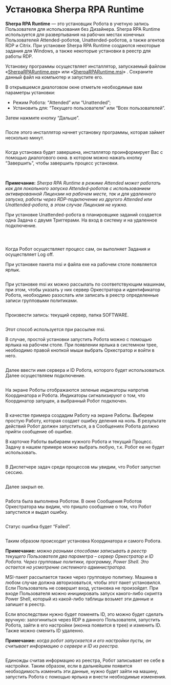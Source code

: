 # Установка Sherpa RPA Runtime

**Sherpa RPA Runtime** — это установщик Робота в учетную запись Пользователя для использования без Дизайнера. Sherpa RPA Runtime используется для развертывания на рабочих местах конечных Пользователей Attended-роботов, Unattended-роботов, а также агентов RDP и Citrix. При установке Sherpa RPA Runtime создаются некоторые задания для Windows, а также некоторые установки в реестр для работы RDP.

Установку программы осуществляет инсталлятор, запускаемый файлом «[SherpaRPARuntime.exe](https://sherparpa.ru/downloads/SherpaRPARuntime.exe)» или «[SherpaRPARuntime.msi](https://sherparpa.ru/downloads/SherpaRPARuntime.msi)» . Сохраните данный файл на компьютер и запустите его.&#x20;

В открывшемся диалоговом окне отметьте необходимые вам параметры установки:

* Режим Робота: “Attended” или “Unattended”;
* Установить для: “Текущего пользователя” или “Всех пользователей”.

Затем нажмите кнопку “Дальше”.

<figure><img src="https://lh7-rt.googleusercontent.com/docsz/AD_4nXecR_oBYQ_0cVnZDwnenLnMEghFykVGgXR-Dg4SbRWc3AljfH-kW1ssDo9DLJsCQ3TPSil1wfxc0Nd3CvTvqq0vK0Hv8iW6R4-WX9X7YQcGXIjxi0HOL8ZV3rNx8gSu1UadEfw9ZKWVjUooS1uqBdfyS__J?key=UME-n1gaJ6MLFrKkgNPk0w" alt=""><figcaption></figcaption></figure>

После этого инсталлятор начнет установку программы, которая займет несколько минут.

<figure><img src="https://lh7-rt.googleusercontent.com/docsz/AD_4nXf8VWf7hyU88FzWjR_AgoYqSJzKQmP40Pkjt2jPbgpVybwCNk_Jf50-EstIdK183LFIOavhFILVjJ4Ta1KSUgO1F_z2kxgOzH2GmDikB3jSxHcgZJpUPVfe9XOlGKkIoUlBKNRNambrgqxhmxdtsnH7mMjY?key=UME-n1gaJ6MLFrKkgNPk0w" alt=""><figcaption></figcaption></figure>

Когда установка будет завершена, инсталлятор проинформирует Вас с помощью диалогового окна. в котором можно нажать кнопку “Завершить”, чтобы завершить процесс установки.

<figure><img src="https://lh7-rt.googleusercontent.com/docsz/AD_4nXeawGiuYYLHsqNPennWLMAhkHPAllQNrtUWyJuB6eawNCqNjkoDZ4lAn1t6JH6agcYeaQ8t6Jfqo-V12g_kCq7hbrBOkAa0k_-Ufb0upYK1_9GcTqfvAGZuekV9mCbJJOb1Rby4EQ54aGFUvWQN12ZiR1A?key=UME-n1gaJ6MLFrKkgNPk0w" alt=""><figcaption></figcaption></figure>

\
**Примечание:** _Sherpa RPA Runtime в режиме Attended может работать как для локального запуска Attended-роботов с использованием активированной Лицензии на рабочем месте, так и для удаленного запуска, работы через RDP-подключение из другого Attended или Unattended-робота, в этом случае Лицензия не нужна._

При установке Unattended-робота в планировщике заданий создается одна Задача с двумя Триггерами. На вход в систему и на удаленное подключение.&#x20;

<figure><img src="https://sherparpa.ru/wp-content/uploads/2023/11/image22-670w285h-3.png" alt=""><figcaption></figcaption></figure>

<figure><img src="https://sherparpa.ru/wp-content/uploads/2023/11/image30-493w274h-3.png" alt=""><figcaption></figcaption></figure>

<figure><img src="https://sherparpa.ru/wp-content/uploads/2023/11/image32-567w240h-3.png" alt=""><figcaption></figcaption></figure>

Когда Робот осуществляет процесс сам, он выполняет Задания и осуществляет Log off.&#x20;

При установке пакета msi и файла exe на рабочем столе появляется ярлык.

<figure><img src="https://sherparpa.ru/wp-content/uploads/2023/11/image23-249w136h-3.png" alt=""><figcaption></figcaption></figure>

При установке msi их можно рассылать по соответствующим машинам, при этом, чтобы указать у них сервер Оркестратора и идентификатор Робота, необходимо разослать или записать в реестр определенные записи групповыми политиками.

<figure><img src="https://sherparpa.ru/wp-content/uploads/2023/11/image16-642w249h-3.png" alt=""><figcaption></figcaption></figure>

Произвести запись: текущий сервер, папка SOFTWARE.

<figure><img src="https://sherparpa.ru/wp-content/uploads/2023/11/image175-328w157h-3.png" alt=""><figcaption></figcaption></figure>

Этот способ используется при рассылке msi.

В случае, простой установки запустить Робота можно с помощью ярлыка на рабочем столе. При появлении ярлыка в системном трее, необходимо правой кнопкой мыши выбрать Оркестратор и войти в него.&#x20;

<figure><img src="https://sherparpa.ru/wp-content/uploads/2023/11/image190-155w186h-3.png" alt=""><figcaption></figcaption></figure>

Далее ввести имя сервера и ID Робота, которого будет использоваться. Далее осуществляем подключение.

<figure><img src="https://sherparpa.ru/wp-content/uploads/2023/11/image179-262w179h-3.png" alt=""><figcaption></figcaption></figure>

На экране Роботы отображаются зеленые индикаторы напротив Координатора и Робота. Индикаторы сигнализируют о том, что Координатор запущен, а выбранный Робот подключен.

<figure><img src="https://sherparpa.ru/wp-content/uploads/2023/11/image173-642w165h-3.png" alt=""><figcaption></figcaption></figure>

В качестве примера создадим Работу на экране Работы. Выберем простую Работу, которая создает ошибку деления на ноль. В результате действий Робот должен запуститься, а в Сообщениях Робота должно прийти сообщение об ошибке.

В карточке Работы выбираем нужного Робота и текущий Процесс. Задачу в нашем примере можно выбрать любую, т.к. Робот ее не будет использовать.&#x20;

<figure><img src="https://sherparpa.ru/wp-content/uploads/2023/11/image171-613w299h-3.png" alt=""><figcaption></figcaption></figure>

В Диспетчере задач среди процессов мы увидим, что Робот запустил сессию.

<figure><img src="https://sherparpa.ru/wp-content/uploads/2023/11/image165-282w125h-3.png" alt=""><figcaption></figcaption></figure>

Далее закрыл ее.

<figure><img src="https://sherparpa.ru/wp-content/uploads/2023/11/image155-308w95h-3.png" alt=""><figcaption></figcaption></figure>

Работа была выполнена Роботом. В окне Сообщения Роботов Оркестратора мы видим, что пришло сообщение о том, что Робот запустился и выдал ошибку.

<figure><img src="https://sherparpa.ru/wp-content/uploads/2023/11/image176-595w153h-3.png" alt=""><figcaption></figcaption></figure>

Статус ошибка будет “Failed”.

<figure><img src="https://sherparpa.ru/wp-content/uploads/2023/11/image163-659w119h-3.png" alt=""><figcaption></figcaption></figure>

Таким образом происходит установка Координатора и самого Робота.

**Примечание:** _можно разными способами записывать в реестр текущего Пользователя два параметра – сервер Оркестратор и ID Робота. Через групповые политики, программу, Power Shell. Это остается на усмотрение системного администратора._

MSI-пакет рассылается также через групповую политику. Машина в любом случае должна авторизоваться, чтобы этот пакет установился. Если Пользователь не совершит вход, установка не произойдет. При входе Пользователя можно инициировать запуск какого-либо скрипта Power Shell, который из какой-либо таблицы возьмет эти данные и запишет в реестр.

Если впоследствии нужно будет поменять ID, это можно будет сделать вручную: залогиниться через RDP в данного Пользователя, запустить Робота, зайти в его настройки (иконка появится в трее) и изменить ID. Также можно сменить ID удаленно.

**Примечание:** _когда робот запускается и его настройки пусты, он считывает информацию о сервере и ID из реестра._

&#x20;

<figure><img src="https://sherparpa.ru/wp-content/uploads/2023/11/image157-263w124h-3.png" alt=""><figcaption></figcaption></figure>

Единожды считав информацию из реестра, Робот записывает ее себе в настройки. Таким образом, если в дальнейшем появится необходимость изменить эти данные, нужно будет зайти на машину, запустить Робота с помощью ярлыка и внести необходимые изменения.
